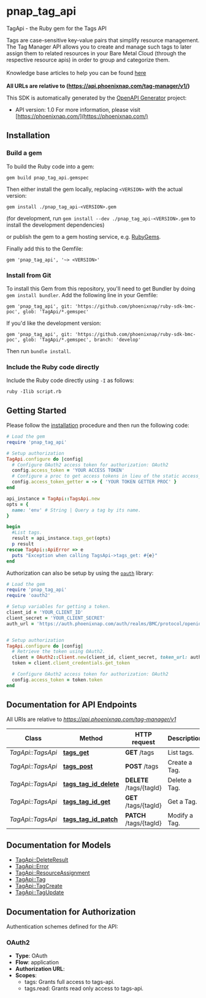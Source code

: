 # pnap_tag_api

TagApi - the Ruby gem for the Tags API

Tags are case-sensitive key-value pairs that simplify resource management. The Tag Manager API allows you to create
and manage such tags to later assign them to related resources in your Bare Metal Cloud (through the respective
resource apis) in order to group and categorize them.<br>
<br>
<span class='pnap-api-knowledge-base-link'>
Knowledge base articles to help you can be found
<a href='https://phoenixnap.com/kb/bmc-server-management-via-api#server-tag-manager-api' target='_blank'>here</a>
</span><br>
<br>
<b>All URLs are relative to (https://api.phoenixnap.com/tag-manager/v1/)</b>


This SDK is automatically generated by the [OpenAPI Generator](https://openapi-generator.tech) project:

- API version: 1.0
For more information, please visit [https://phoenixnap.com/](https://phoenixnap.com/)

## Installation

### Build a gem

To build the Ruby code into a gem:

```shell
gem build pnap_tag_api.gemspec
```

Then either install the gem locally, replacing `<VERSION>` with the actual version:

```shell
gem install ./pnap_tag_api-<VERSION>.gem
```

(for development, run `gem install --dev ./pnap_tag_api-<VERSION>.gem` to install the development dependencies)

or publish the gem to a gem hosting service, e.g. [RubyGems](https://rubygems.org/).

Finally add this to the Gemfile:

    gem 'pnap_tag_api', '~> <VERSION>'

### Install from Git

To install this Gem from this repository, you'll need to get Bundler by doing `gem install bundler`. Add the following line in your Gemfile:

    gem 'pnap_tag_api', git: 'https://github.com/phoenixnap/ruby-sdk-bmc-poc', glob: 'TagApi/*.gemspec'

If you'd like the development version:

    gem 'pnap_tag_api', git: 'https://github.com/phoenixnap/ruby-sdk-bmc-poc', glob: 'TagApi/*.gemspec', branch: 'develop'

Then run `bundle install`.

### Include the Ruby code directly

Include the Ruby code directly using `-I` as follows:

```shell
ruby -Ilib script.rb
```

## Getting Started

Please follow the [installation](#installation) procedure and then run the following code:

```ruby
# Load the gem
require 'pnap_tag_api'

# Setup authorization
TagApi.configure do |config|
  # Configure OAuth2 access token for authorization: OAuth2
  config.access_token = 'YOUR ACCESS TOKEN'
  # Configure a proc to get access tokens in lieu of the static access_token configuration
  config.access_token_getter = -> { 'YOUR TOKEN GETTER PROC' } 
end

api_instance = TagApi::TagsApi.new
opts = {
  name: 'env' # String | Query a tag by its name.
}

begin
  #List tags.
  result = api_instance.tags_get(opts)
  p result
rescue TagApi::ApiError => e
  puts "Exception when calling TagsApi->tags_get: #{e}"
end

```

Authorization can also be setup by using the [`oauth`](https://github.com/oauth-xx/oauth2) library:

```ruby
# Load the gem
require 'pnap_tag_api'
require 'oauth2'

# Setup variables for getting a token.
client_id = 'YOUR_CLIENT_ID'
client_secret = 'YOUR_CLIENT_SECRET'
auth_url = 'https://auth.phoenixnap.com/auth/realms/BMC/protocol/openid-connect/token'


# Setup authorization
TagApi.configure do |config|
  # Retrieve the token using OAuth2.
  client = OAuth2::Client.new(client_id, client_secret, token_url: auth_url)
  token = client.client_credentials.get_token

  # Configure OAuth2 access token for authorization: OAuth2
  config.access_token = token.token
end

```

## Documentation for API Endpoints

All URIs are relative to *https://api.phoenixnap.com/tag-manager/v1*

Class | Method | HTTP request | Description
------------ | ------------- | ------------- | -------------
*TagApi::TagsApi* | [**tags_get**](docs/TagsApi.md#tags_get) | **GET** /tags | List tags.
*TagApi::TagsApi* | [**tags_post**](docs/TagsApi.md#tags_post) | **POST** /tags | Create a Tag.
*TagApi::TagsApi* | [**tags_tag_id_delete**](docs/TagsApi.md#tags_tag_id_delete) | **DELETE** /tags/{tagId} | Delete a Tag.
*TagApi::TagsApi* | [**tags_tag_id_get**](docs/TagsApi.md#tags_tag_id_get) | **GET** /tags/{tagId} | Get a Tag.
*TagApi::TagsApi* | [**tags_tag_id_patch**](docs/TagsApi.md#tags_tag_id_patch) | **PATCH** /tags/{tagId} | Modify a Tag.


## Documentation for Models

 - [TagApi::DeleteResult](docs/DeleteResult.md)
 - [TagApi::Error](docs/Error.md)
 - [TagApi::ResourceAssignment](docs/ResourceAssignment.md)
 - [TagApi::Tag](docs/Tag.md)
 - [TagApi::TagCreate](docs/TagCreate.md)
 - [TagApi::TagUpdate](docs/TagUpdate.md)


## Documentation for Authorization


Authentication schemes defined for the API:
### OAuth2


- **Type**: OAuth
- **Flow**: application
- **Authorization URL**: 
- **Scopes**: 
  - tags: Grants full access to tags-api.
  - tags.read: Grants read only access to tags-api.

